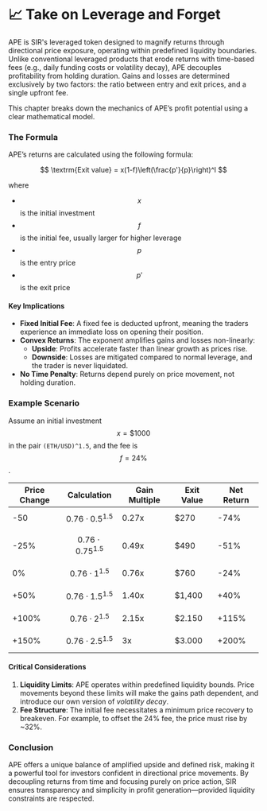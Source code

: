 # 📈 Take on Leverage and Forget

APE is SIR's leveraged token designed to magnify returns through directional price exposure, operating within predefined liquidity boundaries. Unlike conventional leveraged products that erode returns with time-based fees (e.g., daily funding costs or volatility decay), APE decouples profitability from holding duration. Gains and losses are determined exclusively by two factors: the ratio between entry and exit prices, and a single upfront fee.

This chapter breaks down the mechanics of APE’s profit potential using a clear mathematical model.

### **The Formula**

APE’s returns are calculated using the following formula:

$$
\textrm{Exit value} = x(1-f)\left(\frac{p'}{p}\right)^l
$$

where&#x20;

* $$x$$ is the initial investment
* $$f$$ is the initial fee, usually larger for higher leverage
* $$p$$ is the entry price
* $$p'$$ is the exit price

#### Key Implications

* **Fixed Initial Fee**: A fixed fee is deducted upfront, meaning the traders experience an immediate loss on opening their position.
* **Convex Returns**: The exponent  amplifies gains and losses non-linearly:
  * **Upside**: Profits accelerate faster than linear growth as prices rise.
  * **Downside**: Losses are mitigated compared to normal leverage, and the trader is never liquidated.
* **No Time Penalty**: Returns depend purely on price movement, not holding duration.

### Example Scenario

Assume an initial investment $$x=\$1000$$ in the pair `(ETH/USD)^1.5`, and the fee is $$f=24\%$$.

| Price Change	 | Calculation             | Gain Multiple | Exit Value | Net Return |
| ------------- | ----------------------- | ------------- | ---------- | ---------- |
| -50           | $$0.76\cdot0.5^{1.5}$$  | 0.27x         | $270       | -74%       |
| -25%          | $$0.76\cdot0.75^{1.5}$$ | 0.49x         | $490       | -51%       |
| 0%            | $$0.76\cdot1^{1.5}$$    | 0.76x         | $760       | -24%       |
| +50%          | $$0.76\cdot1.5^{1.5}$$  | 1.40x         | $1,400     | +40%       |
| +100%         | $$0.76\cdot2^{1.5}$$    | 2.15x         | $2.150     | +115%      |
| +150%         | $$0.76\cdot2.5^{1.5}$$  | 3x            | $3.000     | +200%      |

#### **Critical Considerations**

1. **Liquidity Limits**: APE operates within predefined liquidity bounds. Price movements beyond these limits will make the gains path dependent, and introduce our own version of _volatility decay_.
2. **Fee Structure**: The initial fee necessitates a minimum price recovery to breakeven. For example, to offset the 24% fee, the price must rise by \~32%.

### **Conclusion**

APE offers a unique balance of amplified upside and defined risk, making it a powerful tool for investors confident in directional price movements. By decoupling returns from time and focusing purely on price action, SIR ensures transparency and simplicity in profit generation—provided liquidity constraints are respected.
